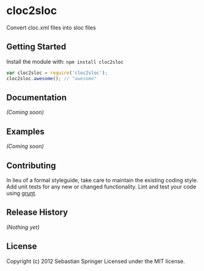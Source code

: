 # cloc2sloc

Convert cloc.xml files into sloc files

## Getting Started
Install the module with: `npm install cloc2sloc`

```javascript
var cloc2sloc = require('cloc2sloc');
cloc2sloc.awesome(); // "awesome"
```

## Documentation
_(Coming soon)_

## Examples
_(Coming soon)_

## Contributing
In lieu of a formal styleguide, take care to maintain the existing coding style. Add unit tests for any new or changed functionality. Lint and test your code using [grunt](https://github.com/cowboy/grunt).

## Release History
_(Nothing yet)_

## License
Copyright (c) 2012 Sebastian Springer
Licensed under the MIT license.
